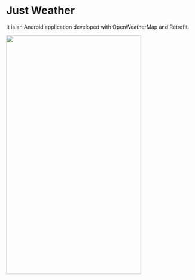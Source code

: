 # Just Weather
It is an Android application developed with OpenWeatherMap and Retrofit.

<img src="https://github.com/frknnlzts/JustWeather/blob/master/Last.png" height="640 " width="360">
